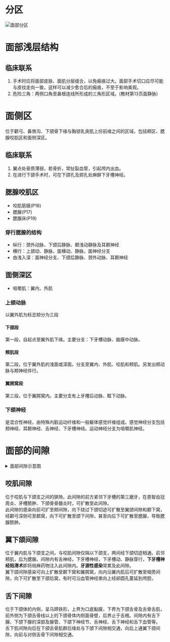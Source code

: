 # 分区
![面部分区](mermaid/头部面部分区.svg)
# 面部浅层结构
## 临床联系
1. 手术时应将面部皮肤、面肌分层缝合，以免瘢痕过大。面部手术切口应尽可能与皮纹走向一致，这样可以减少愈合后的瘢痕，不至于影响美观。
2. 危险三角：两侧口角至鼻根连线所形成的三角形区域。(教材第13页面静脉)
# 面侧区
位于颧弓、鼻唇沟、下颌骨下缘与胸锁乳突肌上份前缘之间的区域，包括颊区、腮腺咬肌区和面侧深区。
## 临床联系
1. 翼点处骨质薄弱，若骨折，常扯裂血管，引起颅内出血。
2. 在进行下颌手术时，可在下颌孔及颏孔处麻醉下牙槽神经。
## 腮腺咬肌区
* 咬肌筋膜(P16)
* 腮腺(P17)
* 腮腺床(P19)
### 穿行腮腺的结构
* 纵行：颈外动脉、下颌后静脉、颞浅动静脉及耳颞神经
* 横行：上颌动、静脉，面横动、静脉，面神经分支
* 由浅入深：面神经分支、下颌后静脉、颈外动脉、耳颞神经
## 面侧深区
* 咀嚼肌：翼内、外肌
### 上颌动脉
以翼外肌为标志颏分为三段
#### 下颌段
第一段，自起点至翼外肌下缘。主要分支：下牙槽动脉、脑膜中动脉。
#### 颊肌段
第二段，位于翼外肌的浅面或深面。分支至翼内、外肌、咬肌和颊肌。另发出颊动脉与颊神经伴行。
#### 翼腭窝段
第三段，位于翼腭窝内。主要分支有上牙槽后动脉、眶下动脉。
### 下颌神经
是混合性神经，由特殊内脏运动纤维和一般躯体感觉纤维组成。感觉神经分支包括颊神经、耳颞神经、舌神经、下牙槽神经。运动神经分支为咀嚼肌神经。
# 面部的间隙
<details>
<summary>面部间隙示意图</summary>

![面部间隙](https://bn1303files.storage.live.com/y4mDhtbS0EVY6ya6eMhWajBGr1CLjq0RuWEDoWUXXnoKr-MtrGUcYfPVs3wn0fzOIoq66LjYwsv3_4xcrLe8XogbL9HDNrcBL0hdw7LWxIjy0XBCXyEJHmmPcQuAZiIsOyO3dv4uVupmoNuuAkrLRE8EBGwUl-j-9wb3pbaJ_WJnM0bJ2F1xTL69YUHaHqIpr8l?width=804&height=638&cropmode=none)
![面部间隙关系](mermaid/面部间隙.svg)

</details>

## 咬肌间隙
位于咬肌与下颌支之间的狭隙。此间隙的前方紧邻下牙槽的第三磨牙，在患智齿冠周炎、牙槽脓肿、下颌骨骨髓炎时，可扩散至此间隙。  
此间隙的感染向前可扩至颊间隙，向下绕过下颌切迹可扩散至翼颌间隙和颞下窝，经颧弓深侧可至颞窝，向下可扩散至颌下间隙，甚至向后下可扩散至腮腺，导致腮腺脓肿。
## 翼下颌间隙
位于翼内肌与下颌支之间，与咬肌间隙仅隔以下颌支，两间经下颌切迹相通。前邻颊肌，后为腮腺。间隙内有舌神经，下牙槽神经，下牙槽动、静脉穿行，**下牙槽神经阻滞术**即将局麻药物注入此间隙内。**牙源性感染**常累及此间隙。  
翼下颌间隙感染可向上扩散至颞下窝和翼腭窝，向内沿翼内肌后可扩散至咽旁间隙，向下可扩散至下颌后窝，有时可沿血管神经束向上经卵圆孔蔓延到颅腔。
## 舌下间隙
位于下颌体的内侧，呈马蹄铁形，上界为口底黏膜，下界为下颌舌骨及舌骨舌肌，前外侧为下颌舌骨线以上的下颌骨体内侧面骨壁，后界止于舌根。间隙内有舌下腺、下颌下腺的深部及腺管、下颌下神经节、舌神经、舌下神经和舌下血管等。  
舌下肌间隙向后在下颌舌骨肌群后缘处与下颌下间隙相交通，向后上通翼下颌间隙，向前与对侧舌骨下间隙相交通。
